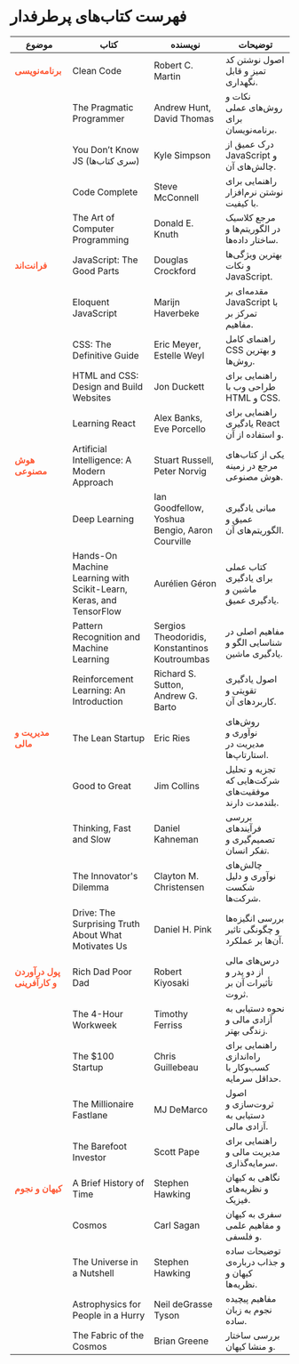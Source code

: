 # فهرست کتاب‌های پرطرفدار

| **موضوع**                  | **کتاب**                                            | **نویسنده**                     | **توضیحات**                                            |
|----------------------------|----------------------------------------------------|---------------------------------|-------------------------------------------------------|
| <span style="color: #FF5733;">**برنامه‌نویسی**</span>          | Clean Code                                         | Robert C. Martin                | اصول نوشتن کد تمیز و قابل نگهداری.                   |
|                            | The Pragmatic Programmer                           | Andrew Hunt, David Thomas       | نکات و روش‌های عملی برای برنامه‌نویسان.              |
|                            | You Don’t Know JS (سری کتاب‌ها)                  | Kyle Simpson                    | درک عمیق از JavaScript و چالش‌های آن.                |
|                            | Code Complete                                      | Steve McConnell                 | راهنمایی برای نوشتن نرم‌افزار با کیفیت.              |
|                            | The Art of Computer Programming                    | Donald E. Knuth                 | مرجع کلاسیک در الگوریتم‌ها و ساختار داده‌ها.          |
| <span style="color: #FF5733;">**فرانت‌اند**</span>             | JavaScript: The Good Parts                         | Douglas Crockford               | بهترین ویژگی‌ها و نکات JavaScript.                    |
|                            | Eloquent JavaScript                                | Marijn Haverbeke                | مقدمه‌ای بر JavaScript با تمرکز بر مفاهیم.            |
|                            | CSS: The Definitive Guide                          | Eric Meyer, Estelle Weyl        | راهنمای کامل CSS و بهترین روش‌ها.                     |
|                            | HTML and CSS: Design and Build Websites           | Jon Duckett                     | راهنمایی برای طراحی وب با HTML و CSS.                 |
|                            | Learning React                                     | Alex Banks, Eve Porcello        | راهنمایی برای یادگیری React و استفاده از آن.         |
| <span style="color: #FF5733;">**هوش مصنوعی**</span>            | Artificial Intelligence: A Modern Approach        | Stuart Russell, Peter Norvig    | یکی از کتاب‌های مرجع در زمینه هوش مصنوعی.           |
|                            | Deep Learning                                      | Ian Goodfellow, Yoshua Bengio, Aaron Courville | مبانی یادگیری عمیق و الگوریتم‌های آن.               |
|                            | Hands-On Machine Learning with Scikit-Learn, Keras, and TensorFlow | Aurélien Géron               | کتاب عملی برای یادگیری ماشین و یادگیری عمیق.        |
|                            | Pattern Recognition and Machine Learning           | Sergios Theodoridis, Konstantinos Koutroumbas | مفاهیم اصلی در شناسایی الگو و یادگیری ماشین.        |
|                            | Reinforcement Learning: An Introduction            | Richard S. Sutton, Andrew G. Barto | اصول یادگیری تقویتی و کاربردهای آن.                  |
| <span style="color: #FF5733;">**مدیریت و مالی**</span>         | The Lean Startup                                   | Eric Ries                      | روش‌های نوآوری و مدیریت در استارتاپ‌ها.             |
|                            | Good to Great                                      | Jim Collins                    | تجزیه و تحلیل شرکت‌هایی که موفقیت‌های بلندمدت دارند. |
|                            | Thinking, Fast and Slow                            | Daniel Kahneman                | بررسی فرآیندهای تصمیم‌گیری و تفکر انسان.             |
|                            | The Innovator's Dilemma                            | Clayton M. Christensen          | چالش‌های نوآوری و دلیل شکست شرکت‌ها.                 |
|                            | Drive: The Surprising Truth About What Motivates Us | Daniel H. Pink                | بررسی انگیزه‌ها و چگونگی تاثیر آن‌ها بر عملکرد.      |
| <span style="color: #FF5733;">**پول درآوردن و کارآفرینی**</span> | Rich Dad Poor Dad                                | Robert Kiyosaki                | درس‌های مالی از دو پدر و تأثیرات آن بر ثروت.        |
|                            | The 4-Hour Workweek                               | Timothy Ferriss                | نحوه دستیابی به آزادی مالی و زندگی بهتر.             |
|                            | The $100 Startup                                  | Chris Guillebeau               | راهنمایی برای راه‌اندازی کسب‌وکار با حداقل سرمایه.  |
|                            | The Millionaire Fastlane                          | MJ DeMarco                     | اصول ثروت‌سازی و دستیابی به آزادی مالی.               |
|                            | The Barefoot Investor                              | Scott Pape                     | راهنمایی برای مدیریت مالی و سرمایه‌گذاری.            |
| <span style="color: #FF5733;">**کیهان و نجوم**</span>          | A Brief History of Time                            | Stephen Hawking                | نگاهی به کیهان و نظریه‌های فیزیک.                     |
|                            | Cosmos                                            | Carl Sagan                     | سفری به کیهان و مفاهیم علمی و فلسفی.                 |
|                            | The Universe in a Nutshell                        | Stephen Hawking                | توضیحات ساده و جذاب درباره‌ی کیهان و نظریه‌ها.       |
|                            | Astrophysics for People in a Hurry                | Neil deGrasse Tyson            | مفاهیم پیچیده نجوم به زبان ساده.                      |
|                            | The Fabric of the Cosmos                          | Brian Greene                    | بررسی ساختار و منشا کیهان.                            |
